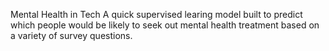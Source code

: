 Mental Health in Tech
A quick supervised learing model built to predict which people would be likely to seek out mental health treatment based on a variety of survey questions.

